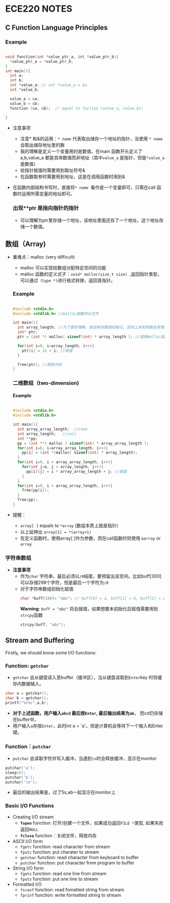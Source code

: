   # ECE220 NOTES

  ## C Function Language Principles

  ### Example
  ```c
  
  void function(int *value_ptr_a, int *value_ptr_b){
    *value_ptr_a = *value_ptr_b;
  }
  int main(){
    int a;
    int b;
    int *value_a; // int *value_a = &a
    int *value_b;

    value_a = &a;
    value_b = &b;
    function (&a, &b);  // equal to fuction (value_a, value_b);
    
  }
```
 - 注意事项
   - 注意* 和&的运用：`* name` 代表取出储存一个地址的指针，当使用 `* name` 会取出储存地址里的数
   - 我的理解是定义一个变量用的是数值，在main 函数开头定义了a,b,value_a 都是具体数值而非地址（其中`value_a` 是指针，但是`*value_a`是数值）
   - 给指针赋值时需要用到取址符号&
   - 在函数取参时需要用到地址，这是在调用函数时用到&

- 在函数内部结构书写时，直接将`* name `看作是一个变量即可，只需在call 函数时运用所需变量的地址即可。

  ### 出现**ptr 是指向指针的指针
   - 可以理解为ptr里存储一个地址，该地址里面还存了一个地址，这个地址存储一个数值。
 
## 数组（Array)
  - 重难点：malloc (very difficult)
    - malloc 可以实现给数组分配特定空间的功能
    - malloc 函数的定义式子：`void* malloc(size_t size) `,返回指针类型，可以通过`（type *)`进行格式转换，返回首指针。
    ### Example
    ```c

    #include <stdio.h>
    #include <stdlib.h> //malloc函数的头文件

    int main(){
      int array_length; //为了更好理解，我没有将数值初始化。实际上未知参数会导致程序报错
      int* ptr;
      ptr = (int *) malloc( sizeof(int) * array_length ); //调用malloc函数实现内存分配

      for(int i=0, i<array_length, i++){
        ptr[i] = 12 + i; //赋值
      }

      free(ptr); //释放内存
    }
    ```

    ### 二维数组（two-dimension)

     #### **Example**
      ```c

      #include <stdio.h>
      #include <stdlib.h>

      int main(){
        int array_array_length;  //rows
        int array_length;   //cols
        int **pp;
        pp = (int **) malloc ( sizeof(int) * array_array_length );
        for(int i=0, i<array_array_length, i++){
          pp[i] = (int *)malloc( sizeof(int) * array_length);
        }
        for(int i=0, i < array_array_length, i++){
          for(int j=o, j < array_length, j++){
            pp[i][j] = i * array_array_length + j; //赋值
          }
        }
        for(int i=0, i < array_array_length, i++){
          free(pp[i]);
        }
        free(pp);
      }
      ```
- 提醒：
  - `array[ ]`  equals to `*array` (数组本质上就是指针)
  - 以上延伸出 `array[1] = *(array+1)`
  - 在定义函数时，使用array[ ]作为参数，而在call函数时则使用 `&array` or `array`
       
### 字符串数组
  - **注意事项**
    - 作为`char` 字符串，最后必须以`/0`结尾，要预留出该空间。比如buff[300] 可以存储299个字符，但是最后一个字符为`/0`
    - 对于字符串数组初始化赋值
      ```c
      char *buff[100]= "abc"; // buff[0] = a, buff[1] = b, buff[2] = c, buff[3] = /0
      ```
      **Warning**: `buff = "abc"` 将会报错，如果想要未初始化后赋值需要用到`strcpy`函数
      ```c
      strcpy(buff, "abc");
      ```
## Stream and Buffering
  Firstly, we should know some I/O functions:
### Function: `getchar`
  - `getchar` 会从键盘读入至buffer（缓冲区），当从键盘读取到`Enter`key 时将缓存内数据输入。  
```c  
char a = getchar();  
char b = getchar();  
printf("%c%c",a,b);  
```  
- **对于上述函数，用户输入`abcd` 最后按`Enter`, 最后输出结果为`ab`**， 而cd仍存储在buffer中。  
- 用户输入`a`并按`Enter`，此时int a = 'a'。但是计算机会等待下一个输入和Enter键。
### Function：`putchar`  
- `putchar` 会读取字符并写入缓冲，当遇到`\n`时会释放缓冲，显示在monitor  
```c  
putchar('a');  
sleep(5);  
putchar('b');  
putchar('\n');
```
- 最后的输出结果是，过了5s,ab一起显示在monitor上
### Basic I/O Functions
- Creating I/O stream  
  - **`fopen`** function: 打开/创建一个文件，如果成功返回`FILE *`类型, 如果失败返回`NULL`  
  - **`fclose`** function：关闭文件，释放内存
- ASCII I/O form  
  - `fgetc` function: read character from stream  
  - `fputc` function: put charater to stream  
  - `getchar` function: read character from keyboard to buffer  
  - `putchar` function: put character from program to buffer
- String I/O form  
  - `fgets` function: read one line from stream  
  - `fputs` function: put one line to stream
- Formatted I/O  
  - `fscanf` function: read fomatted string from stream  
  - `fprinf` function: write formatted string to stream

      
      
 

